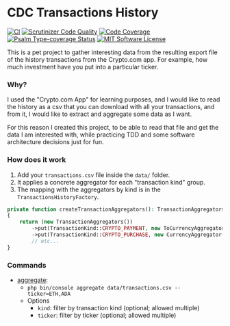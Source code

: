 # CDC Transactions History

[![CI](https://github.com/Chemaclass/cdc-transactions-history/actions/workflows/ci.yml/badge.svg)](https://github.com/Chemaclass/cdc-transactions-history/actions/workflows/ci.yml)
[![Scrutinizer Code Quality](https://scrutinizer-ci.com/g/Chemaclass/cdc-transactions-history/badges/quality-score.png?b=master)](https://scrutinizer-ci.com/g/Chemaclass/cdc-transactions-history/?branch=master)
[![Code Coverage](https://scrutinizer-ci.com/g/Chemaclass/cdc-transactions-history/badges/coverage.png?b=master)](https://scrutinizer-ci.com/g/Chemaclass/cdc-transactions-history/?branch=master)
[![Psalm Type-coverage Status](https://shepherd.dev/github/Chemaclass/cdc-transactions-history/coverage.svg)](https://shepherd.dev/github/Chemaclass/cdc-transactions-history)
[![MIT Software License](https://img.shields.io/badge/license-MIT-green.svg)](LICENSE)

This is a pet project to gather interesting data from the resulting export file of the history transactions from the
Crypto.com app. For example, how much investment have you put into a particular ticker.

### Why?

I used the "Crypto.com App" for learning purposes, and I would like to read the history as a csv that you can download
with all your transactions, and from it, I would like to extract and aggregate some data as I want.

For this reason I created this project, to be able to read that file and get the data I am interested with, while
practicing TDD and some software architecture decisions just for fun.

### How does it work

1. Add your `transactions.csv` file inside the `data/` folder.
2. It applies a concrete aggregator for each "transaction kind" group.
3. The mapping with the aggregators by kind is in the `TransactionsHistoryFactory`.

```php
private function createTransactionAggregators(): TransactionAggregators
{
    return (new TransactionAggregators())
        ->put(TransactionKind::CRYPTO_PAYMENT, new ToCurrencyAggregator())
        ->put(TransactionKind::CRYPTO_PURCHASE, new CurrencyAggregator())
        // etc...
}
```

### Commands

- [aggregate](src/TransactionsHistory/Domain/Service/AggregateService.php):
    - `php bin/console aggregate data/transactions.csv --ticker=ETH,ADA`
    - Options
        - `kind`: filter by transaction kind (optional; allowed multiple)
        - `ticker`: filter by ticker (optional; allowed multiple)
